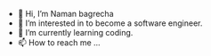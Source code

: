 - 👋 Hi, I’m Naman bagrecha
- 👀 I’m interested in to become a software engineer.
- 🌱 I’m currently learning coding.
- 📫 How to reach me ...

<!---
Namanjaina/Namanjaina is a ✨ special ✨ repository because its `README.md` (this file) appears on your GitHub profile.
You can click the Preview link to take a look at your changes.
--->

